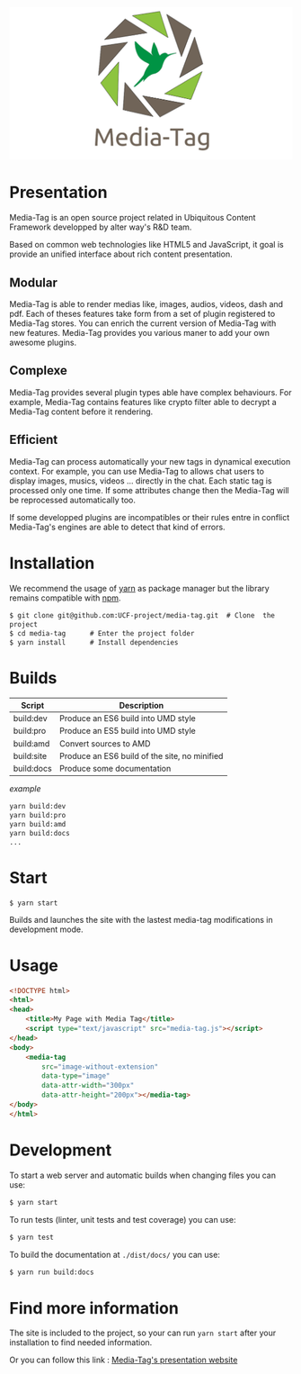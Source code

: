 [![logo](./site/www/assets/data/images/media-tag-logo-github.png) ](https://ucf-project.github.io/media-tag/ 'Media-Tag Project')

# Presentation

Media-Tag is an open source project related in Ubiquitous Content Framework developped by alter way's R&D team.

Based on common web technologies like HTML5 and JavaScript, it goal is provide an unified interface about rich content presentation.

## Modular

Media-Tag is able to render medias like, images, audios, videos, dash and pdf.
Each of theses features take form from a set of plugin registered to Media-Tag stores.
You can enrich the current version of Media-Tag with new features.
Media-Tag provides you various maner to add your own awesome plugins.


## Complexe

Media-Tag provides several plugin types able have complex behaviours.
For example, Media-Tag contains features like crypto filter able to decrypt a Media-Tag content before it rendering.


## Efficient

Media-Tag can process automatically your new tags in dynamical execution context.
For example, you can use Media-Tag to allows chat users to display images, musics, videos ... directly in the chat.
Each static tag is processed only one time.
If some attributes change then the Media-Tag will be reprocessed automatically too.

If some developped plugins are incompatibles or their rules entre in conflict Media-Tag's engines are able to detect that kind of errors.


# Installation

We recommend the usage of [yarn](https://yarnpkg.com/) as package
manager but the library remains compatible with
[npm](https://www.npmjs.com/).

```
$ git clone git@github.com:UCF-project/media-tag.git  # Clone  the project
$ cd media-tag		# Enter the project folder
$ yarn install 		# Install dependencies
```

# Builds

| Script | Description |
|--------|-------------|
| build:dev | Produce an ES6 build into UMD style |
| build:pro | Produce an ES5 build into UMD style |
| build:amd | Convert sources to AMD |
| build:site | Produce an ES6 build of the site, no minified |
| build:docs | Produce some documentation |

*example*

```
yarn build:dev
yarn build:pro
yarn build:amd
yarn build:docs
...
```

# Start

```
$ yarn start
```

Builds and launches the site with the lastest media-tag modifications in development mode.


# Usage

```html
<!DOCTYPE html>
<html>
<head>
	<title>My Page with Media Tag</title>
	<script type="text/javascript" src="media-tag.js"></script>
</head>
<body>
	<media-tag
		src="image-without-extension"
		data-type="image"
		data-attr-width="300px"
		data-attr-height="200px"></media-tag>
</body>
</html>
```

# Development

To start a web server and automatic builds when changing files you can
use:

```sh
$ yarn start
```

To run tests (linter, unit tests and test coverage) you can use:

```sh
$ yarn test
```

To build the documentation at `./dist/docs/` you can use:

```sh
$ yarn run build:docs
```

# Find more information

The site is included to the project, so your can run `yarn start` after your installation to find needed information.

Or you can follow this link : [Media-Tag's presentation website](https://ucf-project.github.io/media-tag/ 'Media-Tag Project')
